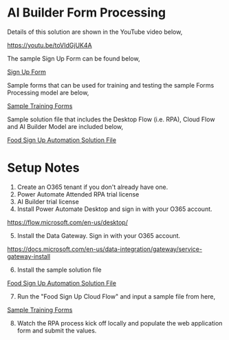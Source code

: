 # AI Builder Form Processing
Details of this solution are shown in the YouTube video below,

https://youtu.be/toVIdGjUK4A

The sample Sign Up Form can be found below,

[Sign Up Form](files/SampleSignUpForm.docx)

Sample forms that can be used for training and testing the sample Forms Processing model are below,

[Sample Training Forms](files/SampleForms)

Sample solution file that includes the Desktop Flow (i.e. RPA), Cloud Flow and AI Builder Model are included below,

[Food Sign Up Automation Solution File](files/FoodSignUpAutomation_1_0_0_4.zip)

# Setup Notes
1. Create an O365 tenant if you don't already have one.
2. Power Automate Attended RPA trial license
3. AI Builder trial license
4. Install Power Automate Desktop and sign in with your O365 account.

https://flow.microsoft.com/en-us/desktop/

5. Install the Data Gateway.  Sign in with your O365 account.

https://docs.microsoft.com/en-us/data-integration/gateway/service-gateway-install

6. Install the sample solution file

[Food Sign Up Automation Solution File](files/FoodSignUpAutomation_1_0_0_4.zip)

7. Run the "Food Sign Up Cloud Flow" and input a sample file from here,

[Sample Training Forms](files/SampleForms)

8.  Watch the RPA process kick off locally and populate the web application form and submit the values.
